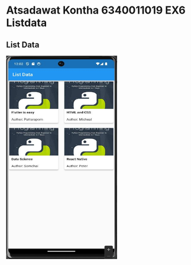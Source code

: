 # Atsadawat Kontha 6340011019   EX6 Listdata

## List Data

<img src="listdata.JPG" style="width: 300px; height: 550px">


